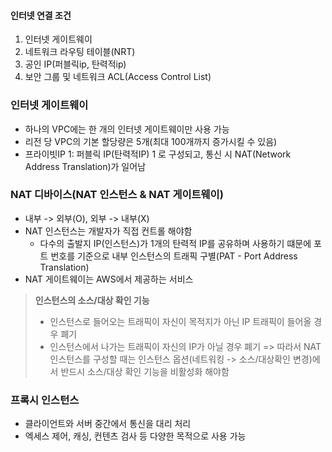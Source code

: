 #### 인터넷 연결 조건
1. 인터넷 게이트웨이
2. 네트워크 라우팅 테이블(NRT)
3. 공인 IP(퍼블릭ip, 탄력적ip)
4. 보안 그룹 및 네트워크 ACL(Access Control List)

### 인터넷 게이트웨이
- 하나의 VPC에는 한 개의 인터넷 게이트웨이만 사용 가능
- 리전 당 VPC의 기본 할당량은 5개(최대 100개까지 증가시킬 수 있음)
- 프라이빗IP 1: 퍼블릭 IP(탄력적IP) 1 로 구성되고, 통신 시 NAT(Network Address Translation)가 일어남

### NAT 디바이스(NAT 인스턴스 & NAT 게이트웨이)
- 내부 -> 외부(O), 외부 -> 내부(X)
- NAT 인스턴스는 개발자가 직접 컨트롤 해야함
	- 다수의 출발지 IP(인스턴스)가 1개의 탄력적 IP를 공유하며 사용하기 떄문에 포트 번호를 기준으로 내부 인스턴스의 트래픽 구별(PAT - Port Address Translation)
- NAT 게이트웨이는 AWS에서 제공하는 서비스

> **인스턴스의 소스/대상 확인 기능**
> - 인스턴스로 들어오는 트래픽이 자신이 목적지가 아닌 IP 트래픽이 들어올 경우 폐기
> - 인스턴스에서 나가는 트래픽이 자신의 IP가 아닐 경우 폐기
> => 따라서 NAT 인스턴스를 구성할 때는 인스턴스 옵션(네트워킹 -> 소스/대상확인 변경)에서 반드시 소스/대상 확인 기능을 비활성화 해야함


### 프록시 인스턴스
- 클라이언트와 서버 중간에서 통신을 대리 처리
- 엑세스 제어, 캐싱, 컨텐츠 검사 등 다양한 목적으로 사용 가능